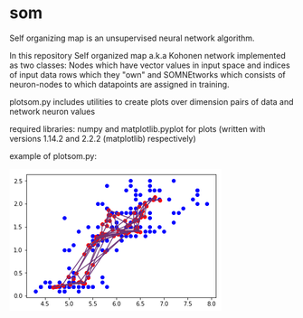 # som
Self organizing map is an unsupervised neural network algorithm.

In this repository Self organized map a.k.a Kohonen network implemented as two classes: 
Nodes which have vector values in input space and indices of input data rows which they "own" and 
SOMNEtworks which consists of neuron-nodes to which datapoints are assigned in training.

plotsom.py includes utilities to create plots over dimension pairs of data and network neuron values

required libraries: numpy and matplotlib.pyplot for plots (written with versions 1.14.2 and 2.2.2 (matplotlib) respectively)

example of plotsom.py:

![alt text](https://github.com/mjleinon/som/blob/master/plotexample.png)




